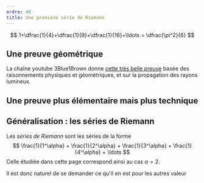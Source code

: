 ```yaml
---
ordre: 40
title: Une première série de Riemann
---
```

$$
1+\dfrac{1}{4}+\dfrac{1}{9}+\dfrac{1}{16}+\ldots = \dfrac{\pi^2}{6}
$$
## Une preuve géométrique

La chaîne youtube 3Blue1Brown donne [cette très belle preuve](https://www.youtube.com/watch?v=d-o3eB9sfls) basée des raisonnements physiques et géométriques, et sur la propagation des rayons lumineux.

## Une preuve plus élémentaire mais plus technique



## Généralisation : les séries de Riemann

Les *séries de Riemann* sont les séries de la forme
$$
\frac{1}{1^\alpha} + \frac{1}{2^\alpha} + \frac{1}{3^\alpha} + \frac{1}{4^\alpha} + \ldots 
$$
Celle étudiée dans cette page correspond ainsi au cas $\alpha = 2$.

Il est donc naturel de se demander ce qu'il en est pour les autres valeur 